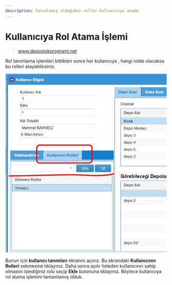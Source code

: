 ```yaml
---
description: Tanımlamış olduğumuz roller kullanıcıya atama.
---
```


# Kullanıcıya Rol Atama İşlemi

> www.depostokprogrami.net

Rol tanımlama işlemleri bittikten sonra her kullanıcıya , hangi rolde olacaksa bu rolleri atayabilirsiniz.

![](<../.gitbook/assets/image (13).png>)

Bunun için **kullanıcı tanımları** ekranını açınız. Bu ekrandaki **Kullanıcının Rolleri** sekmesine tıklayınız. Daha sonra açılır listeden kullanıcının sahip olmasını istediğiniz rolü seçip **Ekle** butonuna tıklayınız. Böylece kullanıcıya rol atama işlemini tamamlamış olduk.&#x20;

